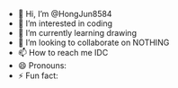 - 👋 Hi, I’m @HongJun8584
- 👀 I’m interested in coding
- 🌱 I’m currently learning drawing 
- 💞️ I’m looking to collaborate on NOTHING
- 📫 How to reach me IDC
- 😄 Pronouns: 
- ⚡ Fun fact: 

<!---
HongJun8584/HongJun8584 is a ✨ special ✨ repository because its `README.md` (this file) appears on your GitHub profile.
You can click the Preview link to take a look at your changes.
--->
